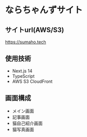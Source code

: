 # ならちゃんずサイト

## サイトurl(AWS/S3)
https://sumaho.tech

## 使用技術
- Next.js 14
- TypeScript
- AWS
 S3
 CloudFront

## 画面構成
- メイン画面
- 記事画面
- 猫自己紹介画面
- 猫写真画面
